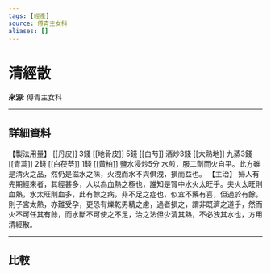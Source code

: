 ```yaml
---
tags: [經產]
source: 傅青主女科
aliases: []
---
```


# 清經散

**來源**: 傅青主女科  

---

## 詳細資料
【製法用量】 [[丹皮]] 3錢 [[地骨皮]] 5錢 [[白芍]] 酒炒3錢 [[大熟地]] 九蒸3錢 [[青蒿]] 2錢 [[白茯苓]] 1錢 [[黃柏]] 鹽水浸炒5分
水煎，服二劑而火自平。此方雖是清火之品，然仍是滋水之味，火洩而水不與俱洩，損而益也。
【主治】
婦人有先期經來者，其經甚多，人以為血熱之極也，誰知是腎中水火太旺乎。夫火太旺則血熱，水太旺則血多，此有餘之病，非不足之症也，似宜不藥有喜，但過於有餘，則子宮太熱，亦難受孕，更恐有爍乾男精之慮，過者損之，謂非既濟之道乎，然而火不可任其有餘，而水斷不可使之不足，治之法但少清其熱，不必洩其水也，方用清經散。

---

## 比較
